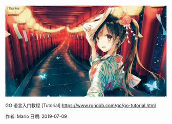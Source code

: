 ![icon](docs/images/icon.jpg)

GO 语言入门教程 
[Tutorial]:https://www.runoob.com/go/go-tutorial.html           

作者: Mario
日期: 2019-07-09
